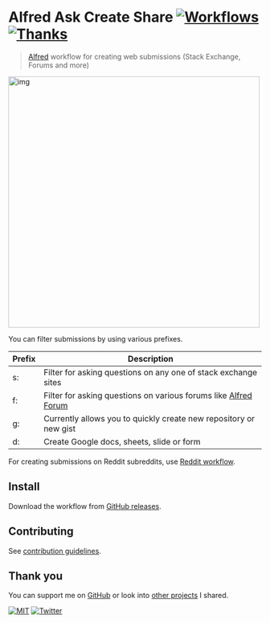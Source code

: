 # Alfred Ask Create Share [![Workflows](https://img.shields.io/badge/-more%20workflows-0a0a0a.svg?style=flat&colorA=0a0a0a)](https://github.com/learn-anything/alfred-workflows#readme) [![Thanks](http://bit.ly/saythankss)](https://github.com/sponsors/nikitavoloboev)

> [Alfred](https://www.alfredapp.com/) workflow for creating web submissions (Stack Exchange, Forums and more)

<img src="https://i.imgur.com/U8gTMUf.png" width="500" alt="img">

You can filter submissions by using various prefixes.

| Prefix | Description                                                                                     |
| ------ | ----------------------------------------------------------------------------------------------- |
| s:     | Filter for asking questions on any one of stack exchange sites                                  |
| f:     | Filter for asking questions on various forums like [Alfred Forum](https://www.alfredforum.com/) |
| g:     | Currently allows you to quickly create new repository or new gist                               |
| d:     | Create Google docs, sheets, slide or form                                                       |

For creating submissions on Reddit subreddits, use [Reddit workflow](https://github.com/deanishe/alfred-reddit).

## Install

Download the workflow from [GitHub releases](../../releases/latest).

## Contributing

See [contribution guidelines](CONTRIBUTING.md#readme).

## Thank you

You can support me on [GitHub](https://github.com/sponsors/nikitavoloboev) or look into [other projects](https://nikitavoloboev.xyz/projects) I shared.

[![MIT](https://img.shields.io/badge/license-MIT-0a0a0a.svg?style=flat&colorA=0a0a0a)](LICENSE) [![Twitter](http://bit.ly/nikitatweet)](https://twitter.com/nikitavoloboev)
